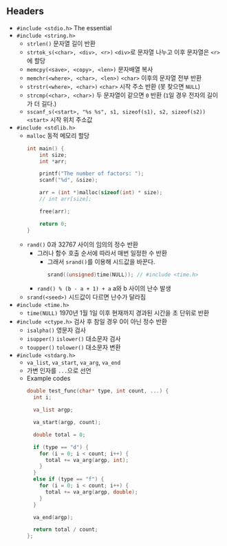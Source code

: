 ## Headers

- `#include <stdio.h>` The essential
- `#include <string.h>`
  - `strlen()` 문자열 길이 반환
  - `strtok_s(<char>, <div>, <r>)` `<div>`로 문자열 나누고 이후 문자열은 `<r>`에 할당
  - `memcpy(<save>, <copy>, <len>)` 문자배열 복사
  - `memchr(<where>, <char>, <len>)` `<char>` 이후의 문자열 전부 반환
  - `strstr(<where>, <char>)` `<char>` 시작 주소 반환 (못 찾으면 `NULL`)
  - `strcmp(<char>, <char>)` 두 문자열이 같으면 `0` 반환 (`1`일 경우 전자의 길이가 더 길다.)
  - `sscanf_s(<start>, "%s %s", s1, sizeof(s1), s2, sizeof(s2))` `<start>` 시작 위치 주소값
- `#include <stdlib.h>`
  - `malloc` 동적 메모리 할당
    ```c
    int main() {
        int size;
        int *arr;

        printf("The number of factors: ");
        scanf("%d", &size);

        arr = (int *)malloc(sizeof(int) * size);
        // int arr[size];

        free(arr);

        return 0;
    }
    ```
  - `rand()` 0과 32767 사이의 임의의 정수 반환
    - 그러나 함수 호출 순서에 따라서 매번 일정한 수 반환
      - 그래서 `srand()`를 이용해 시드값을 바꾼다.
        ```c
        srand((unsigned)time(NULL)); // #include <time.h>
        ```
    - `rand() % (b - a + 1) + a` a와 b 사이의 난수 발생
  - `srand(<seed>)` 시드값이 다르면 난수가 달라짐
- `#include <time.h>`
  - `time(NULL)` 1970년 1월 1일 이후 현재까지 경과된 시간을 초 단위로 반환
- `#include <ctype.h>` 검사 후 참일 경우 0이 아닌 정수 반환
  - `isalpha()` 영문자 검사
  - `isupper()` `islower()` 대소문자 검사
  - `toupper()` `tolower()` 대소문자 변환
- `#include <stdarg.h>`
  - `va_list`, `va_start`, `va_arg`, `va_end`
  - 가변 인자를 `...`으로 선언
  - Example codes
    ```c
    double test_func(char* type, int count, ...) {
      int i;

      va_list argp;

      va_start(argp, count);

      double total = 0;

      if (type == "d") {
        for (i = 0; i < count; i++) {
          total += va_arg(argp, int);
        }
      }
      else if (type == "f") {
        for (i = 0; i < count; i++) {
          total += va_arg(argp, double);
        }
      }

      va_end(argp);

      return total / count;
    };
    ```
